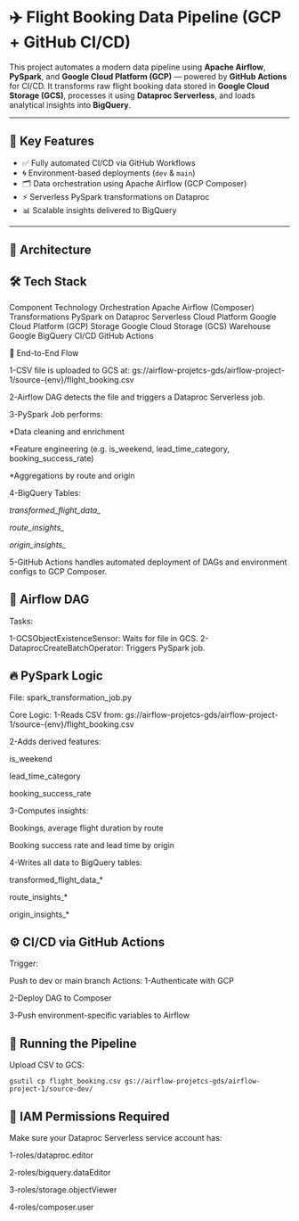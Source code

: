# ✈️ Flight Booking Data Pipeline (GCP + GitHub CI/CD)

This project automates a modern data pipeline using **Apache Airflow**, **PySpark**, and **Google Cloud Platform (GCP)** — powered by **GitHub Actions** for CI/CD. It transforms raw flight booking data stored in **Google Cloud Storage (GCS)**, processes it using **Dataproc Serverless**, and loads analytical insights into **BigQuery**.

---

## 📌 Key Features

- ✅ Fully automated CI/CD via GitHub Workflows
- 🌀 Environment-based deployments (`dev` & `main`)
- 🗂 Data orchestration using Apache Airflow (GCP Composer)
- ⚡ Serverless PySpark transformations on Dataproc
- 📊 Scalable insights delivered to BigQuery

---

## 🧠 Architecture


## 🛠 Tech Stack
Component	          Technology
Orchestration	      Apache Airflow (Composer)
Transformations	    PySpark on Dataproc Serverless
Cloud Platform	    Google Cloud Platform (GCP)
Storage	            Google Cloud Storage (GCS)
Warehouse	          Google BigQuery
CI/CD	              GitHub Actions


🔁 End-to-End Flow

1-CSV file is uploaded to GCS at:
gs://airflow-projetcs-gds/airflow-project-1/source-{env}/flight_booking.csv

2-Airflow DAG detects the file and triggers a Dataproc Serverless job.

3-PySpark Job performs:

 *Data cleaning and enrichment

 *Feature engineering (e.g. is_weekend, lead_time_category, booking_success_rate)

 *Aggregations by route and origin

4-BigQuery Tables:

 *transformed_flight_data_*

 *route_insights_*

 *origin_insights_*

5-GitHub Actions handles automated deployment of DAGs and environment configs to GCP Composer.



## 🔧 Airflow DAG

Tasks:

1-GCSObjectExistenceSensor: Waits for file in GCS.
2-DataprocCreateBatchOperator: Triggers PySpark job.

## 🔥 PySpark Logic
File: spark_transformation_job.py

Core Logic:
1-Reads CSV from:
gs://airflow-projetcs-gds/airflow-project-1/source-{env}/flight_booking.csv

2-Adds derived features:

is_weekend

lead_time_category

booking_success_rate

3-Computes insights:

Bookings, average flight duration by route

Booking success rate and lead time by origin

4-Writes all data to BigQuery tables:

transformed_flight_data_*

route_insights_*

origin_insights_*

## ⚙️ CI/CD via GitHub Actions
Trigger:

Push to dev or main branch
Actions:
1-Authenticate with GCP

2-Deploy DAG to Composer

3-Push environment-specific variables to Airflow


## 🧪 Running the Pipeline
Upload CSV to GCS:

`gsutil cp flight_booking.csv gs://airflow-projetcs-gds/airflow-project-1/source-dev/`

## 🔐 IAM Permissions Required
Make sure your Dataproc Serverless service account has:

1-roles/dataproc.editor

2-roles/bigquery.dataEditor

3-roles/storage.objectViewer

4-roles/composer.user



